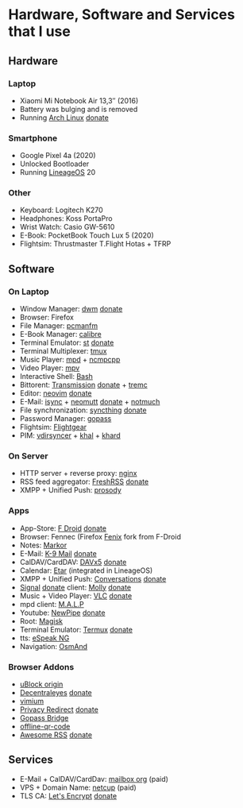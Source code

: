 # Hardware, Software and Services that I use

## Hardware

### Laptop

- Xiaomi Mi Notebook Air 13,3″ (2016)
- Battery was bulging and is removed
- Running [Arch Linux](https://archlinux.org/) [donate](https://archlinux.org/donate/)

### Smartphone

- Google Pixel 4a (2020)
- Unlocked Bootloader
- Running [LineageOS](https://lineageos.org/) 20

### Other

- Keyboard: Logitech K270
- Headphones: Koss PortaPro
- Wrist Watch: Casio GW-5610
- E-Book: PocketBook Touch Lux 5 (2020)
- Flightsim: Thrustmaster T.Flight Hotas + TFRP

## Software

### On Laptop

- Window Manager: [dwm](https://dwm.suckless.org/) [donate](https://suckless.org/donations/)
- Browser: Firefox
- File Manager: [pcmanfm](https://sourceforge.net/projects/pcmanfm/)
- E-Book Manager: [calibre](https://calibre-ebook.com/)
- Terminal Emulator: [st](https://st.suckless.org/) [donate](https://suckless.org/donations/)
- Terminal Multiplexer: [tmux](https://github.com/tmux/tmux)
- Music Player: [mpd](https://www.musicpd.org/) + [ncmpcpp](https://rybczak.net/ncmpcpp/)
- Video Player: [mpv](https://mpv.io/)
- Interactive Shell: [Bash](https://www.gnu.org/software/bash/)
- Bittorent: [Transmission](https://transmissionbt.com/) [donate](https://transmissionbt.com/donate) + [tremc](https://github.com/tremc/tremc)
- Editor: [neovim](https://neovim.io/) [donate](https://neovim.io/#sponsor)
- E-Mail: [isync](https://isync.sourceforge.io/) + [neomutt](https://neomutt.org/) [donate](https://neomutt.org/sponsor) + [notmuch](https://notmuchmail.org/)
- File synchronization: [syncthing](https://syncthing.net/) [donate](https://syncthing.net/donations/)
- Password Manager: [gopass](https://www.gopass.pw/)
- Flightsim: [Flightgear](https://flightgear.org)
- PIM: [vdirsyncer](https://vdirsyncer.pimutils.org/) + [khal](https://lostpackets.de/khal/) + [khard](https://github.com/lucc/khard)

### On Server

- HTTP server + reverse proxy: [nginx](https://nginx.org/)
- RSS feed aggregator: [FreshRSS](https://freshrss.org/) [donate](https://liberapay.com/FreshRSS)
- XMPP + Unified Push: [prosody](https://prosody.im/)

### Apps

- App-Store: [F Droid](https://f-droid.org/) [donate](https://f-droid.org/donate/)
- Browser: Fennec (Firefox [Fenix](https://github.com/mozilla-mobile/fenix) fork from F-Droid
- Notes: [Markor](https://gsantner.net/project/markor.html)
- E-Mail: [K-9 Mail](https://k9mail.app/) [donate](https://k9mail.app/contribute#donation)
- CalDAV/CardDAV: [DAVx5](https://www.davx5.com/) [donate](https://www.davx5.com/donate)
- Calendar: [Etar](https://github.com/Etar-Group/Etar-Calendar) (integrated in LineageOS)
- XMPP + Unified Push: [Conversations](https://conversations.im/) [donate](https://conversations.im/#donate)
- [Signal](https://signal.org/) [donate](https://signal.org/donate/) client: [Molly](https://molly.im/) [donate](https://molly.im/#projects)
- Music + Video Player: [VLC](https://www.videolan.org/vlc/download-android.html) [donate](https://www.videolan.org/contribute.html#money)
- mpd client: [M.A.L.P](https://gitlab.com/gateship-one/malp)
- Youtube: [NewPipe](https://newpipe.net/) [donate](https://newpipe.net/donate/)
- Root: [Magisk](https://github.com/topjohnwu/Magisk)
- Terminal Emulator: [Termux](https://termux.dev) [donate](https://termux.dev/en/donate)
- tts: [eSpeak NG](https://github.com/espeak-ng/espeak-ng)
- Navigation: [OsmAnd](https://osmand.net/)

### Browser Addons

- [uBlock origin](https://github.com/gorhill/uBlock)
- [Decentraleyes](https://decentraleyes.org/) [donate](https://decentraleyes.org/donate/)
- [vimium](https://github.com/philc/vimium)
- [Privacy Redirect](https://github.com/SimonBrazell/privacy-redirect) [donate](https://github.com/SimonBrazell/privacy-redirect#donate)
- [Gopass Bridge](https://github.com/gopasspw/gopassbridge)
- [offline-qr-code](https://github.com/rugk/offline-qr-code)
- [Awesome RSS](https://github.com/shgysk8zer0/awesome-rss) [donate](https://github.com/shgysk8zer0/awesome-rss#donate-via)

## Services

- E-Mail + CalDAV/CardDav: [mailbox org](https://mailbox.org) (paid)
- VPS + Domain Name: [netcup](https://www.netcup.de/) (paid)
- TLS CA: [Let's Encrypt](https://letsencrypt.org/) [donate](https://letsencrypt.org/donate/)
